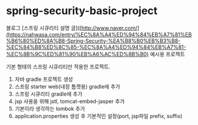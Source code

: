 # spring-security-basic-project
블로그 [스프링 시큐리티 설명 글]([http://www.naver.com/](https://nahwasa.com/entry/%EC%8A%A4%ED%94%84%EB%A7%81%EB%B6%80%ED%8A%B8-Spring-Security-%EA%B8%B0%EB%B3%B8-%EC%84%B8%ED%8C%85-%EC%8A%A4%ED%94%84%EB%A7%81-%EC%8B%9C%ED%81%90%EB%A6%AC%ED%8B%B0) 예시용 프로젝트

기본 형태의 스프링 시큐리티만 적용한 프로젝트.
1. 자바 gradle 프로젝트 생성
2. 스프링 starter web(내장 톰캣용) gradle에 추가
3. 스프링 시큐리티 gradle에 추가
4. jsp 사용을 위해 jstl, tomcat-embed-jasper 추가
5. 기본이라 생각하는 lombok 추가
6. application.properties 생성 후 기본적인 설정(port, jsp파일 prefix, suffix)
